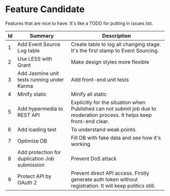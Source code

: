 Feature Candidate
=================
Features that are nice to have. It's like a TODO for putting in issues list.

Id  | Summary                                               | Description
--- |---                                                    | --- 
1   | Add Event Source Log table                            | Create table to log all changing stage. It's the first stamp to Event Sourcing.
2   | Use LESS with Grant                                   | Make design styles more flexible
3   | Add Jasmine unit tests running under Karma            | Add front-end unit tests
4   | Minify static                                         | Minify all static
5   | Add hypermedia to REST API                            | Explicitly for the situation when Published can not submit job due to moderation process. It helps keep front-end clear.
6   | Add loading test                                      | To understand weak points
7   | Optimize DB                                           | Fill DB with fake data and see how it's working
8   | Add protection for duplication Job submission         | Prevent DoS attack
9   | Protect API by OAuth 2                                | Prevent direct API access. Firstly generate auth token without registration. It will keep politics still.  
